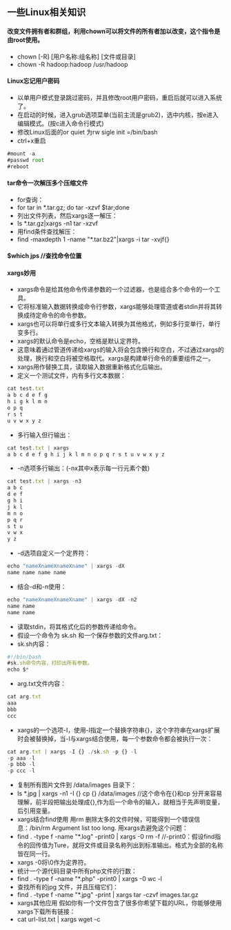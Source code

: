 ## 一些Linux相关知识
#### 改变文件拥有者和群组，利用chown可以将文件的所有者加以改变，这个指令是由root使用。
- chown [-R] [用户名称:组名称] [文件或目录]
- chown -R hadoop:hadoop /usr/hadoop
#### Linux忘记用户密码
- 以单用户模式登录跳过密码，并且修改root用户密码，重启后就可以进入系统了。
- 在启动的时候，进入grub选项菜单(当前主流是grub2)，选中内核，按e进入编辑模式。(按c进入命令行模式)
- 修改Linux后面的or quiet 为rw sigle init =/bin/bash 
- ctrl+x重启
```javascript
#mount -a 
#passwd root 
#reboot
```
#### tar命令一次解压多个压缩文件
- for查询：
- for tar in *.tar.gz; do tar -xzvf $tar;done
- 列出文件列表，然后xargs逐一解压：
- ls *.tar.gz|xargs -n1 tar -xzvf
- 用find条件查找解压：
- find -maxdepth 1 -name "*.tar.bz2"|xargs -i tar -xvjf{}
#### $which jps //查找命令位置
#### xargs妙用
- xargs命令是给其他命令传递参数的一个过滤器，也是组合多个命令的一个工具。
- 它将标准输入数据转换成命令行参数，xargs能够处理管道或者stdin并将其转换成待定命令的命令参数。
- xargs也可以将单行或多行文本输入转换为其他格式，例如多行变单行，单行变多行。
- xargs的默认命令是echo，空格是默认定界符。
- 这意味着通过管道传递给xargs的输入将会包含换行和空白，不过通过xargs的处理，换行和空白将被空格取代。xargs是构建单行命令的重要组件之一。
- xargs用作替换工具，读取输入数据重新格式化后输出。
- 定义一个测试文件，内有多行文本数据：
```javascript
cat test.txt 
a b c d e f g
h i g k l m n 
o p q 
r s t 
u v w x y z 
```
- 多行输入但行输出：
```javascript
cat test.txt | xargs 
a b c d e f g h i j k l m n o p q r s t u v w x y z
```
- -n选项多行输出：(-nx其中x表示每一行元素个数)
```javascript
cat test.txt | xargs -n3 
a b c 
d e f 
g h i 
j k l 
m n o 
p q r 
s t u 
v w x 
y z
```
- -d选项自定义一个定界符：
```javascript
echo "nameXnameXnameXname" | xargs -dX 
name name name name
```
- 结合-d和-n使用：
```javascript
echo "nameXnameXnameXname" | xargs -dX -n2 
name name 
name name
```
- 读取stdin，将其格式化后的参数传递给命令。
- 假设一个命令为 sk.sh 和一个保存参数的文件arg.txt： 
- sk.sh内容：
```javascript
#!/bin/bash 
#sk.sh命令内容，打印出所有参数。 
echo $* 
```
- arg.txt文件内容：
```javascript 
cat arg.txt 
aaa 
bbb 
ccc 
```
- xargs的一个选项-I，使用-I指定一个替换字符串{}，这个字符串在xargs扩展时会被替换掉，当-I与xargs结合使用，每一个参数命令都会被执行一次：
```javascript
cat arg.txt | xargs -I {} ./sk.sh -p {} -l 
-p aaa -l 
-p bbb -l 
-p ccc -l 
```
- 复制所有图片文件到 /data/images 目录下： 
- ls *.jpg | xargs -n1 -I {} cp {} /data/images   //这个命令在{}和cp 分开来容易理解，前半段把输出处理成{},作为后一个命令的输入，就相当于先声明变量，后引用变量。
- xargs结合find使用 用rm 删除太多的文件时候，可能得到一个错误信息：/bin/rm Argument list too long. 用xargs去避免这个问题： 
- find . -type f -name "*.log" -print0 | xargs -0 rm -f //-print0：假设find指令的回传值为Ture，就将文件或目录名称列出到标准输出。格式为全部的名称皆在同一行。
- xargs -0将\0作为定界符。 
- 统计一个源代码目录中所有php文件的行数： 
- find . -type f -name "*.php" -print0 | xargs -0 wc -l 
- 查找所有的jpg 文件，并且压缩它们： 
- find . -type f -name "*.jpg" -print | xargs tar -czvf images.tar.gz 
- xargs其他应用 假如你有一个文件包含了很多你希望下载的URL，你能够使用xargs下载所有链接： 
- cat url-list.txt | xargs wget -c